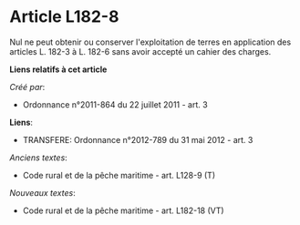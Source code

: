 # Article L182-8

Nul ne peut obtenir ou conserver l'exploitation de terres en application des articles L. 182-3 à L. 182-6 sans avoir accepté
un cahier des charges.

**Liens relatifs à cet article**

_Créé par_:

  - Ordonnance n°2011-864 du 22 juillet 2011 - art. 3

**Liens**:

  - TRANSFERE: Ordonnance n°2012-789 du 31 mai 2012 - art. 3

_Anciens textes_:

  - Code rural et de la pêche maritime - art. L128-9 (T)

_Nouveaux textes_:

  - Code rural et de la pêche maritime - art. L182-18 (VT)
